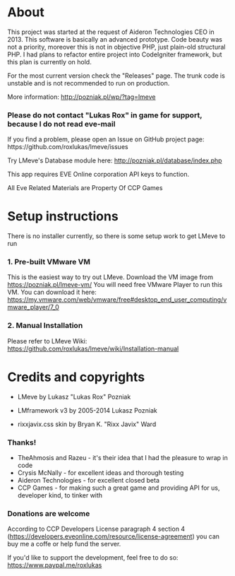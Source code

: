 <h1>About</h1>

This project was started at the request of Aideron Technologies CEO in 2013. This software is basically an advanced prototype.
Code beauty was not a priority, moreover this is not in objective PHP, just plain-old structural PHP.
I had plans to refactor entire project into CodeIgniter framework, but this plan is currently on hold.

For the most current version check the "Releases" page. The trunk code is unstable and is not recommended to run on production.

More information: http://pozniak.pl/wp/?tag=lmeve

<h3>Please do not contact "Lukas Rox" in game for support, because I do not read eve-mail</h3>
If you find a problem, please open an Issue on GitHub project page: https://github.com/roxlukas/lmeve/issues

Try LMeve's Database module here: http://pozniak.pl/database/index.php

This app requires EVE Online corporation API keys to function.

All Eve Related Materials are Property Of CCP Games

<h1>Setup instructions</h1>

There is no installer currently, so there is some setup work to get LMeve to run

<h3>1. Pre-built VMware VM</h3>

This is the easiest way to try out LMeve. Download the VM image from https://pozniak.pl/lmeve-vm/
You will need free VMware Player to run this VM. You can download it here: https://my.vmware.com/web/vmware/free#desktop_end_user_computing/vmware_player/7_0

<h3>2. Manual Installation</h3>

Please refer to LMeve Wiki: https://github.com/roxlukas/lmeve/wiki/Installation-manual
  
<h1>Credits and copyrights</h1>

* LMeve by Lukasz "Lukas Rox" Pozniak

* LMframework v3 by 2005-2014 Lukasz Pozniak

* rixxjavix.css skin by Bryan K. "Rixx Javix" Ward

<h3>Thanks!</h3>

* TheAhmosis and Razeu - it's their idea that I had the pleasure to wrap in code
* Crysis McNally - for excellent ideas and thorough testing
* Aideron Technologies - for excellent closed beta
* CCP Games - for making such a great game and providing API for us, developer kind, to tinker with

<h3>Donations are welcome</h3>

According to CCP Developers License paragraph 4 section 4 (https://developers.eveonline.com/resource/license-agreement)
you can buy me a coffe or help fund the server.

If you'd like to support the development, feel free to do so: https://www.paypal.me/roxlukas
